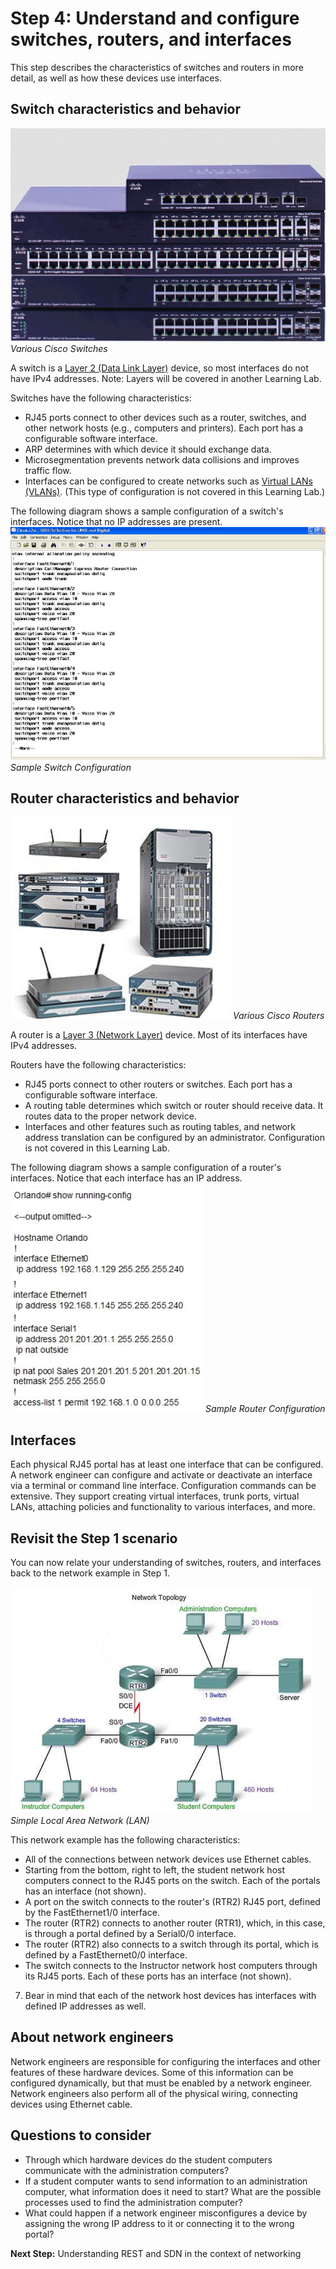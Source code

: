 
# Step 4: Understand and configure switches, routers, and interfaces

This step describes the characteristics of switches and routers in more detail, as well as how these devices use interfaces.

## Switch characteristics and behavior

![](assets/images/switch.png)
*Various Cisco Switches*

A switch is a [Layer 2 (Data Link Layer)](https://en.wikipedia.org/wiki/Data_link_layer) device, so most interfaces do not have IPv4 addresses. Note: Layers will be covered in another Learning Lab.

Switches have the following characteristics:

* RJ45 ports connect to other devices such as a router, switches, and other network hosts (e.g., computers and printers). Each port has a configurable software interface.
* ARP determines with which device it should exchange data.
* Microsegmentation prevents network data collisions and improves traffic flow.
* Interfaces can be configured to create networks such as [Virtual LANs (VLANs)](https://en.wikipedia.org/wiki/Virtual_LAN). (This type of configuration is not covered in this Learning Lab.)

The following diagram shows a sample configuration of a switch's interfaces. Notice that no IP addresses are present.
![](assets/images/switch-config.png)
*Sample Switch Configuration*

## Router characteristics and behavior

![](assets/images/router.png)
*Various Cisco Routers*

A router is a [Layer 3 (Network Layer)](https://en.wikipedia.org/wiki/Network_layer) device. Most of its interfaces have IPv4 addresses.

Routers have the following characteristics:

* RJ45 ports connect to other routers or switches. Each port has a configurable software interface.
* A routing table determines which switch or router should receive data. It routes data to the proper network device.
* Interfaces and other features such as routing tables, and network address translation can be configured by an administrator. Configuration is not covered in this Learning Lab.

The following diagram shows a sample configuration of a router's interfaces. Notice that each interface has an IP address.
![](assets/images/router-config.png)
*Sample Router Configuration*

## Interfaces

Each physical RJ45 portal has at least one interface that can be configured. A network engineer can configure and activate or deactivate an interface via a terminal or command line interface. Configuration commands can be extensive. They support creating virtual interfaces, trunk ports, virtual LANs, attaching policies and functionality to various interfaces, and more.

## Revisit the Step 1 scenario

You can now relate your understanding of switches, routers, and interfaces back to the network example in Step 1.

![](assets/images/the-network.png)
*Simple Local Area Network (LAN)*

This network example has the following characteristics:

* All of the connections between network devices use Ethernet cables.
* Starting from the bottom, right to left, the student network host computers connect to the RJ45 ports on the switch. Each of the portals has an interface (not shown).
* A port on the switch connects to the router's (RTR2) RJ45 port, defined by the FastEthernet1/0 interface.
* The router (RTR2) connects to another router (RTR1), which, in this case, is through a portal defined by a Serial0/0 interface.
* The router (RTR2) also connects to a switch through its portal, which is defined by a FastEthernet0/0 interface.
* The switch connects to the Instructor network host computers through its RJ45 ports. Each of these ports has an interface (not shown).
7. Bear in mind that each of the network host devices has interfaces with defined IP addresses as well.

## About network engineers
Network engineers are responsible for configuring the interfaces and other features of these hardware devices. Some of this information can be configured dynamically, but that must be enabled by a network engineer. Network engineers also perform all of the physical wiring, connecting devices using Ethernet cable.

## Questions to consider
* Through which hardware devices do the student computers communicate with the administration computers?
* If a student computer wants to send information to an administration computer, what information does it need to start? What are the possible processes used to find the administration computer?
* What could happen if a network engineer misconfigures a device by assigning the wrong IP address to it or connecting it to the wrong portal?

**Next Step:**  Understanding REST and SDN in the context of networking
